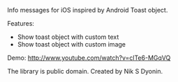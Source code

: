 Info messages for iOS inspired by Android Toast object.

Features:

* Show toast object with custom text
* Show toast object with custom image

Demo: http://www.youtube.com/watch?v=clTe6-MGqVQ

The library is public domain. Created by Nik S Dyonin.